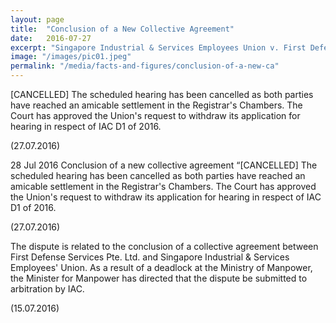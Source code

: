 ```yaml
---
layout: page
title:  "Conclusion of a New Collective Agreement"
date:   2016-07-27
excerpt: "Singapore Industrial & Services Employees Union v. First Defense Services Pte Ltd: The Court has approved the Union's request to withdraw its application for hearing."
image: "/images/pic01.jpeg"
permalink: "/media/facts-and-figures/conclusion-of-a-new-ca"
---
```


[CANCELLED] The scheduled hearing has been cancelled as both parties have reached an amicable settlement in the Registrar's Chambers.  The Court has approved the Union's request to withdraw its application for hearing in respect of IAC D1 of 2016.

(27.07.2016)

28 Jul 2016 Conclusion of a new collective agreement
“[CANCELLED] The scheduled hearing has been cancelled as both parties have reached an amicable settlement in the Registrar's Chambers.  The Court has approved the Union's request to withdraw its application for hearing in respect of IAC D1 of 2016.

(27.07.2016)

The dispute is related to the conclusion of a collective agreement between First Defense Services Pte. Ltd. and Singapore Industrial & Services Employees' Union.  As a result of a deadlock at the Ministry of Manpower, the Minister for Manpower has directed that the dispute be submitted to arbitration by IAC.


(15.07.2016)